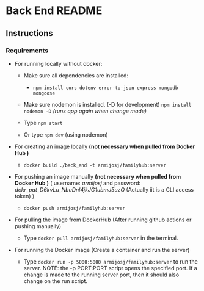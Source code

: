 # Back End README

## Instructions

### Requirements

- For running locally without docker:

    - Make sure all dependencies are installed:  
      
      - ```npm install cors dotenv error-to-json express mongodb mongoose```

    - Make sure nodemon is installed. (-D for development) ```npm install nodemon -D``` *(runs app again when change made)*

    - Type ```npm start```

    - Or type ```npm dev``` (using nodemon)


- For creating an image locally **(not necessary when pulled from Docker Hub )** 

    - ```docker build ./back_end -t armijosj/familyhub:server```

- For pushing an image manually **(not necessary when pulled from Docker Hub )** ( username: *armijosj* and password: *dckr_pat_D6kvLu_NbuDnl4jkJG1ubmJ5uzQ* (Actually iit is a CLI access token) )

    - ```docker push armijosj/familyhub:server```

- For pulling the image from DockerHub (After running github actions or pushing manually)

    - Type  ```docker pull armijosj/familyhub:server``` in the terminal.

- For running the Docker image (Create a container and run the server)

    - Type ```docker run -p 5000:5000 armijosj/familyhub:server``` to run the server. NOTE: the -p PORT:PORT script opens the specified port. If a change is made to the running server port, then it should also change on the run script.
